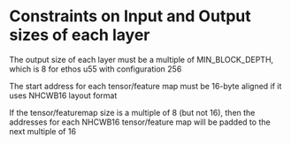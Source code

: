


# Constraints on Input and Output sizes of each layer

The output size of each layer must be a multiple of MIN_BLOCK_DEPTH, which is 8 for ethos u55 with configuration 256

The start address for each tensor/feature map must be 16-byte aligned if it uses NHCWB16 layout format

If the tensor/featuremap size is a multiple of 8 (but not 16), then the addresses for each NHCWB16 tensor/feature map will be padded to the next multiple of 16

